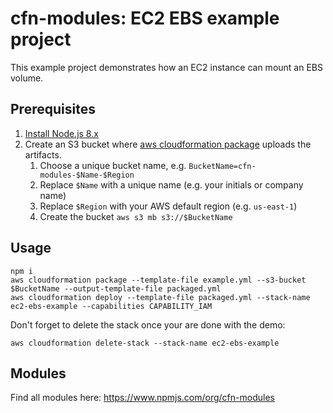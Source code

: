 # cfn-modules: EC2 EBS example project

This example project demonstrates how an EC2 instance can mount an EBS volume.

## Prerequisites

1. [Install Node.js 8.x](https://nodejs.org/)
2. Create an S3 bucket where [aws cloudformation package](https://docs.aws.amazon.com/cli/latest/reference/cloudformation/package.html) uploads the artifacts.
    1. Choose a unique bucket name, e.g. `BucketName=cfn-modules-$Name-$Region`
    2. Replace `$Name` with a unique name (e.g. your initials or company name)
    3. Replace `$Region` with your AWS default region (e.g. `us-east-1`)
    4. Create the bucket `aws s3 mb s3://$BucketName`

## Usage

```
npm i
aws cloudformation package --template-file example.yml --s3-bucket $BucketName --output-template-file packaged.yml
aws cloudformation deploy --template-file packaged.yml --stack-name ec2-ebs-example --capabilities CAPABILITY_IAM
```

Don't forget to delete the stack once your are done with the demo:

```
aws cloudformation delete-stack --stack-name ec2-ebs-example
```

## Modules

Find all modules here: https://www.npmjs.com/org/cfn-modules
